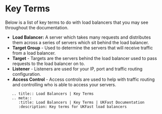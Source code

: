 # Key Terms

Below is a list of key terms to do with load balancers that you may see throughout the documentation.

* **Load Balancer:** A server which takes many requests and distributes them across a series of servers which sit behind the load balancer.
* **Target Group** - Used to determine the servers that will receive traffic from a load balancer.
* **Target** - Targets are the servers behind the load balancer used to pass requests to the load balancer on to.
* **Listener** - Listeners are used for your IP, port and traffic routing configuration.
* **Access Control** - Access controls are used to help with traffic routing and controlling who is able to access your servers.

```eval_rst
   .. title:: Load Balancers | Key Terms
   .. meta::
      :title: Load Balancers | Key Terms | UKFast Documentation
      :description: Key terms for UKFast load balancers
```